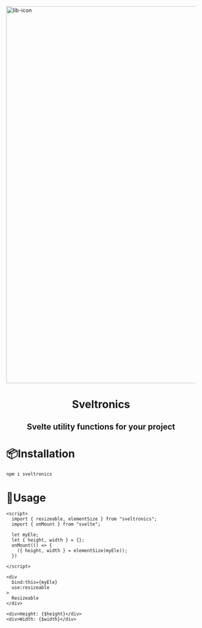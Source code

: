 <img width="1000" alt="lib-icon" src="https://user-images.githubusercontent.com/85363195/231576778-4db4f8fc-6fe3-4234-869a-6898f5f4cacf.png">

<h1 align="center">Sveltronics</h1>
<h2 align="center">Svelte utility functions for your project</h2>

# 📦Installation

```
npm i sveltronics
```

# 🐰Usage

```svelte
<script>
  import { resizeable, elementSize } from "sveltronics";
  import { onMount } from "svelte";

  let myEle;
  let { height, width } = {};
  onMount(() => {
    ({ height, width } = elementSize(myEle));
  })

</script>

<div 
  bind:this={myEle}
  use:resizeable
>
  Resizeable
</div>

<div>Height: {$height}</div>
<div>Width: {$width}</div>
```
